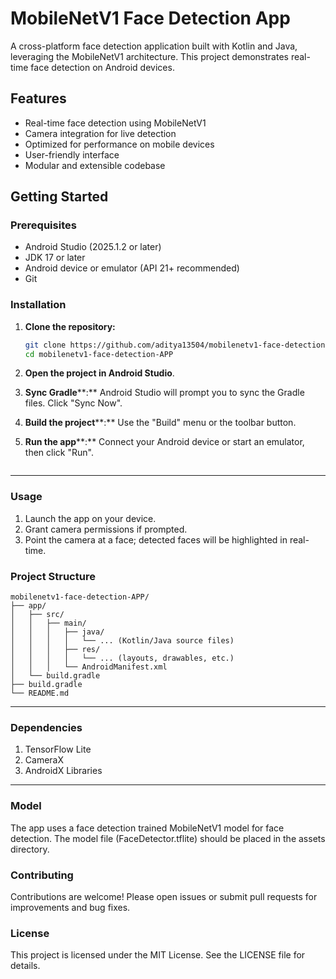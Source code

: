 # MobileNetV1 Face Detection App

A cross-platform face detection application built with Kotlin and Java, leveraging the MobileNetV1 architecture. This project demonstrates real-time face detection on Android devices.

## Features

- Real-time face detection using MobileNetV1
- Camera integration for live detection
- Optimized for performance on mobile devices
- User-friendly interface
- Modular and extensible codebase

## Getting Started

### Prerequisites

- Android Studio (2025.1.2 or later)
- JDK 17 or later
- Android device or emulator (API 21+ recommended)
- Git

### Installation

1. **Clone the repository:**
   ```sh
   git clone https://github.com/aditya13504/mobilenetv1-face-detection-APP.git
   cd mobilenetv1-face-detection-APP

2. **Open the project in Android Studio**.

3. **Sync Gradle****:** Android Studio will prompt you to sync the Gradle files. Click "Sync Now".

4. **Build the project****:** Use the "Build" menu or the toolbar button.
  
5. **Run the app****:** Connect your Android device or start an emulator, then click "Run".
   ```
---

### Usage

1. Launch the app on your device.
2. Grant camera permissions if prompted.
3. Point the camera at a face; detected faces will be highlighted in real-time.

### Project Structure
```
mobilenetv1-face-detection-APP/
├── app/
│   ├── src/
│   │   ├── main/
│   │   │   ├── java/
│   │   │   │   └── ... (Kotlin/Java source files)
│   │   │   ├── res/
│   │   │   │   └── ... (layouts, drawables, etc.)
│   │   │   └── AndroidManifest.xml
│   └── build.gradle
├── build.gradle
└── README.md
```
---
### Dependencies
1. TensorFlow Lite
2. CameraX
3. AndroidX Libraries
---

### Model
The app uses a face detection trained MobileNetV1 model for face detection. The model file (FaceDetector.tflite) should be placed in the assets directory.

### Contributing
Contributions are welcome! Please open issues or submit pull requests for improvements and bug fixes.

### License
This project is licensed under the MIT License. See the LICENSE file for details.
